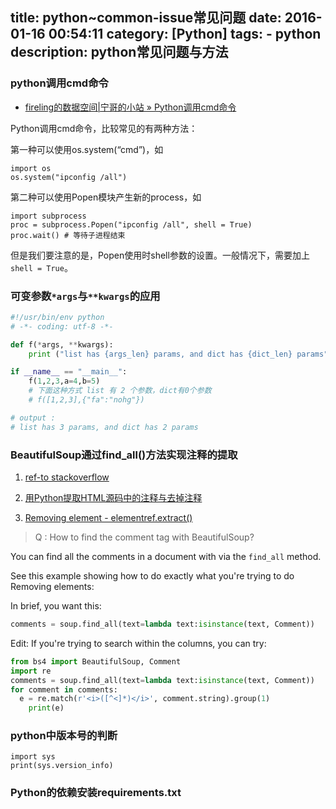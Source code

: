 title: python~common-issue常见问题
date: 2016-01-16 00:54:11
category: [Python]
tags: 
    - python
description: python常见问题与方法
----

### python调用cmd命令

* [fireling的数据空间|宁哥的小站 » Python调用cmd命令](http://www.lining0806.com/python%E8%B0%83%E7%94%A8cmd%E5%91%BD%E4%BB%A4/)

Python调用cmd命令，比较常见的有两种方法：

第一种可以使用os.system(“cmd”)，如

    import os
    os.system("ipconfig /all")

第二种可以使用Popen模块产生新的process，如

    import subprocess
    proc = subprocess.Popen("ipconfig /all", shell = True)
    proc.wait() # 等待子进程结束

但是我们要注意的是，Popen使用时shell参数的设置。一般情况下，需要加上`shell = True`。

### 可变参数`*args`与`**kwargs`的应用

``` python
#!/usr/bin/env python
# -*- coding: utf-8 -*-

def f(*args, **kwargs):
    print ("list has {args_len} params, and dict has {dict_len} params".format(args_len=len(args), dict_len=len(kwargs)))

if __name__ == "__main__":
    f(1,2,3,a=4,b=5)
    # 下面这种方式 list 有 2 个参数，dict有0个参数
    # f([1,2,3],{"fa":"nohg"})

# output :
# list has 3 params, and dict has 2 params
```

### BeautifulSoup通过find_all()方法实现注释的提取

1. [ref-to stackoverflow](http://stackoverflow.com/questions/6062210/how-to-find-the-comment-tag-with-beautifulsoup)
2. [用Python提取HTML源码中的注释与去掉注释](https://my.oschina.net/ioslighter/blog/423166)

3. [Removing element - elementref.extract()](https://www.crummy.com/software/BeautifulSoup/bs3/documentation.html#Removing%20elements)

> Q : How to find the comment tag <!--…--> with BeautifulSoup?

You can find all the comments in a document with via the `find_all` method. 

See this example showing how to do exactly what you're trying to do Removing elements:

In brief, you want this:

``` python
comments = soup.find_all(text=lambda text:isinstance(text, Comment))
```
Edit: If you're trying to search within the columns, you can try:

``` python
from bs4 import BeautifulSoup, Comment
import re
comments = soup.find_all(text=lambda text:isinstance(text, Comment))
for comment in comments:
  e = re.match(r'<i>([^<]*)</i>', comment.string).group(1)
    print(e)
```

### python中版本号的判断

```
import sys
print(sys.version_info)
```

### Python的依赖安装requirements.txt




